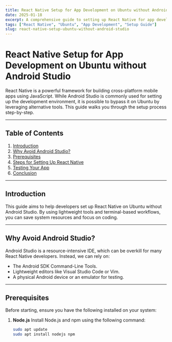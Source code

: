 ```yaml
---
title: React Native Setup for App Development on Ubuntu without Android Studio
date: 2025-01-18
excerpt: A comprehensive guide to setting up React Native for app development on Ubuntu without relying on Android Studio.
tags: ["React Native", "Ubuntu", "App Development", "Setup Guide"]
slug: react-native-setup-ubuntu-without-android-studio
---
```


# React Native Setup for App Development on Ubuntu without Android Studio

React Native is a powerful framework for building cross-platform mobile apps using JavaScript. While Android Studio is commonly used for setting up the development environment, it is possible to bypass it on Ubuntu by leveraging alternative tools. This guide walks you through the setup process step-by-step.

---

## Table of Contents
1. [Introduction](#introduction)
2. [Why Avoid Android Studio?](#why-avoid-android-studio)
3. [Prerequisites](#prerequisites)
4. [Steps for Setting Up React Native](#steps-for-setting-up-react-native)
5. [Testing Your App](#testing-your-app)
6. [Conclusion](#conclusion)

---

## Introduction

This guide aims to help developers set up React Native on Ubuntu without Android Studio. By using lightweight tools and terminal-based workflows, you can save system resources and focus on coding.

---

## Why Avoid Android Studio?

Android Studio is a resource-intensive IDE, which can be overkill for many React Native developers. Instead, we can rely on:
- The Android SDK Command-Line Tools.
- Lightweight editors like Visual Studio Code or Vim.
- A physical Android device or an emulator for testing.

---

## Prerequisites

Before starting, ensure you have the following installed on your system:

1. **Node.js**
   Install Node.js and npm using the following command:
   ```bash
   sudo apt update
   sudo apt install nodejs npm
   ```
